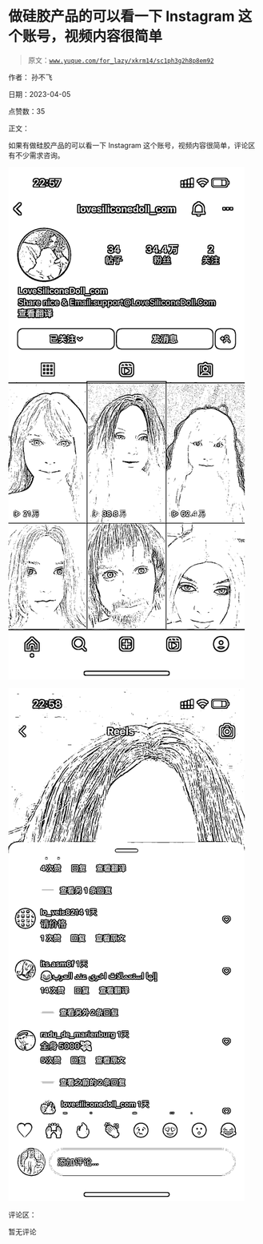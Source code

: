 # 做硅胶产品的可以看一下 Instagram 这个账号，视频内容很简单

> 原文：[`www.yuque.com/for_lazy/xkrm14/sc1ph3g2h8p8em92`](https://www.yuque.com/for_lazy/xkrm14/sc1ph3g2h8p8em92)

作者： 孙不飞

日期：2023-04-05

点赞数：35

正文：

如果有做硅胶产品的可以看一下 Instagram 这个账号，视频内容很简单，评论区有不少需求咨询。

![](img/22ce2d9fe0bf753b29a96cb720dd9414.png)

![](img/818918014d837a68bbc6962fd9530359.png)

评论区：

暂无评论



